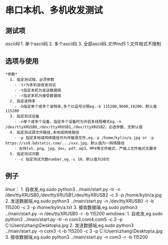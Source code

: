 串口本机、多机收发测试
=============
测试项
-------------
  *ascii码*
      1. 单个ascii码
      2. 多个ascii码
      3. 全部ascii码
  *文件md5*
      1.文件格式不限制

选项与使用
----------
    *参数*
      1. 指定测试端，必须参数
        - -tr为本机自收发测试
        - -t指定本机为发送数据端
        - -r指定本机为接受数据端
      2. 指定波特率
        - -b指定单个或多个波特率,多个以逗号分隔eg.-b 115200,9600,19200，默认值115200
      3. 指定测试设备
        - -n单个或多个设备，指定多个设备时为开启多线程模式eg.-n /dev/ttyXRUSB0,/dev/ttyXRUSB1,/dev/ttyXRUSB2，必选参数，无默认值
      4. 指定测试源文件路径,本地或网络路径
        - -p 指定本地或网络路径作为传输源文件,eg.-p /home/kylin/a.jpg or -p https://ss0.bdstatic.com/.../xxx.jpg，默认值为一网络路径
        - 支持txt、png、jpg、doc、pdf、mp3、MP4等文件格式，严格上文件格式无要求
      5. 指定测试次数
        - -c 指定测试次数number,eg.-c 10，默认值为10次
例子
-----
  *linux*：
    1. 自收发,eg.sudo python3 ../main/start.py  -tr -n /dev/ttyXRUSB0,/dev/ttyXRUSB1,/dev/ttyXRUSB2 -c 3 -p /home/kylin/a.jpg
    2. 发送数据端,eg.sudo python3 ../main/start.py -n /dev/ttyXRUSB0 -t -b 115200 -c 3 -p /home/kylin/a.txt
    3. 接收数据端,eg.sudo python3 ../main/start.py -n /dev/ttyXRUSB0 -r -b 115200
  *windows*:
    1. 自收发,eg.sudo python3 ../main/start.py  -tr -n com3,com4,com5 -c 3 -p C:\Users\zhang\Desktop\a.jpg
    2. 发送数据端,eg.sudo python3 ../main/start.py -n com3 -t -b 115200 -c 3 -p C:\Users\zhang\Desktop\a.jpg
    3. 接收数据端,eg.sudo python3 ../main/start.py -n com3 -r -b 115200
